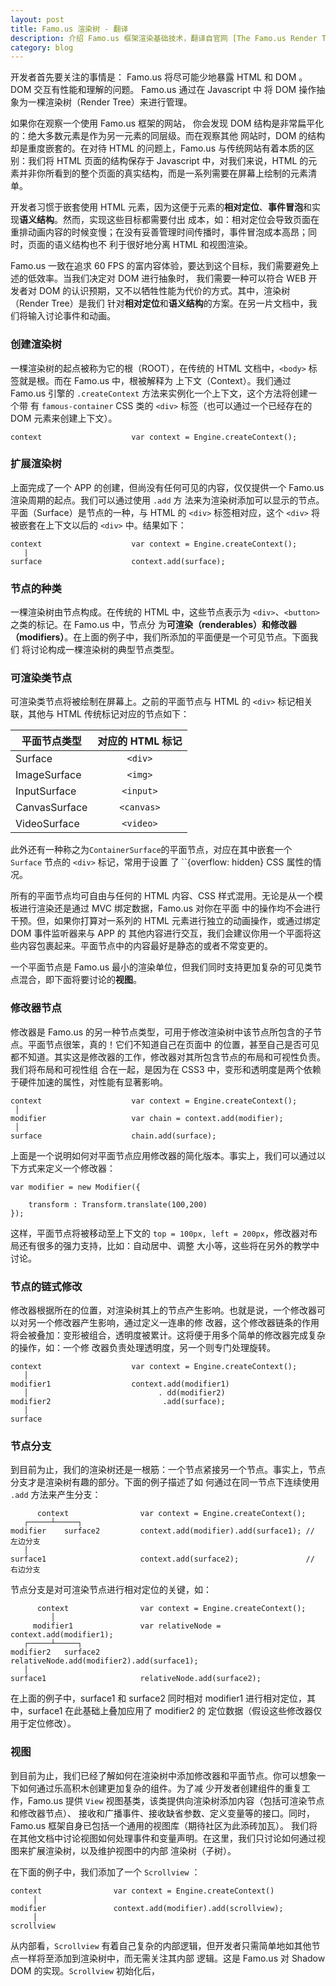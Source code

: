 ```yaml
---
layout: post
title: Famo.us 渲染树 - 翻译
description: 介绍 Famo.us 框架渲染基础技术，翻译自官网 [The Famo.us Render Tree](http://famo.us/guides/dev/render-tree.html) 。
category: blog
---
```


开发者首先要关注的事情是： Famo.us 将尽可能少地暴露 HTML 和 DOM 。DOM 交互有性能和理解的问题。 Famo.us 通过在 Javascript 中
将 DOM 操作抽象为一棵渲染树（Render Tree）来进行管理。

如果你在观察一个使用 Famo.us 框架的网站， 你会发现 DOM 结构是非常扁平化的：绝大多数元素是作为另一元素的同层级。而在观察其他
网站时，DOM 的结构却是重度嵌套的。在对待 HTML 的问题上，Famo.us 与传统网站有着本质的区别：我们将 HTML 页面的结构保存于 
Javascript 中，对我们来说，HTML 的元素并非你所看到的整个页面的真实结构，而是一系列需要在屏幕上绘制的元素清单。

开发者习惯于嵌套使用 HTML 元素，因为这便于元素的**相对定位**、**事件冒泡**和实现**语义结构**。然而，实现这些目标都需要付出
成本，如：相对定位会导致页面在重排动画内容的时候变慢；在没有妥善管理时间传播时，事件冒泡成本高昂；同时，页面的语义结构也不
利于很好地分离 HTML 和视图渲染。

Famo.us 一致在追求 60 FPS 的富内容体验，要达到这个目标，我们需要避免上述的低效率。当我们决定对 DOM 进行抽象时，
我们需要一种可以符合 WEB 开发者对 DOM 的认识预期，又不以牺牲性能为代价的方式。其中，渲染树（Render Tree）是我们
针对**相对定位**和**语义结构**的方案。在另一片文档中，我们将输入讨论事件和动画。

### 创建渲染树

一棵渲染树的起点被称为它的根（ROOT），在传统的 HTML 文档中，``<body>`` 标签就是根。而在 Famo.us 中，根被解释为
上下文（Context）。我们通过 Famo.us 引擎的 ``.createContext`` 方法来实例化一个上下文，这个方法将创建一个带
有 ``famous-container`` CSS 类的 ``<div>`` 标签（也可以通过一个已经存在的 DOM 元素来创建上下文）。

    context                    var context = Engine.createContext();

### 扩展渲染树

上面完成了一个 APP 的创建，但尚没有任何可见的内容，仅仅提供一个 Famo.us 渲染周期的起点。我们可以通过使用 ``.add`` 方
法来为渲染树添加可以显示的节点。平面（Surface）是节点的一种，与 HTML 的 ``<div>`` 标签相对应，这个 ``<div>`` 将
被嵌套在上下文以后的 ``<div>`` 中。结果如下：

    context                    var context = Engine.createContext();
       |
    surface                    context.add(surface);
    
### 节点的种类

一棵渲染树由节点构成。在传统的 HTML 中，这些节点表示为 ``<div>``、``<button>`` 之类的标记。在 Famo.us 中，节点分
为**可渲染（renderables）**和**修改器（modifiers）**。在上面的例子中，我们所添加的平面便是一个可见节点。下面我们
将讨论构成一棵渲染树的典型节点类型。

### 可渲染类节点

可渲染类节点将被绘制在屏幕上。之前的平面节点与 HTML 的 ``<div>`` 标记相关联，其他与 HTML 传统标记对应的节点如下：

|平面节点类型          |对应的 HTML 标记           |
|----------------------|:-------------------------:|
|Surface               |``<div>``                  |
|ImageSurface          |``<img>``                  |
|InputSurface          |``<input>``                |
|CanvasSurface         |``<canvas>``               |
|VideoSurface          |``<video>``                |

此外还有一种称之为``ContainerSurface``的平面节点，对应在其中嵌套一个 ``Surface`` 节点的 ``<div>`` 标记，常用于设置
了 ``{overflow: hidden} CSS 属性的情况。

所有的平面节点均可自由与任何的 HTML 内容、CSS 样式混用。无论是从一个模板进行渲染还是通过 MVC 绑定数据，Famo.us 对你在平面
中的操作均不会进行干预。但，如果你打算对一系列的 HTML 元素进行独立的动画操作，或通过绑定 DOM 事件监听器来与 APP 的
其他内容进行交互，我们会建议你用一个平面将这些内容包裹起来。平面节点中的内容最好是静态的或者不常变更的。

一个平面节点是 Famo.us 最小的渲染单位，但我们同时支持更加复杂的可见类节点混合，即下面将要讨论的**视图**。

### 修改器节点

修改器是 Famo.us 的另一种节点类型，可用于修改渲染树中该节点所包含的子节点。平面节点很笨，真的！它们不知道自己在页面中
的位置，甚至自己是否可见都不知道。其实这是修改器的工作，修改器对其所包含节点的布局和可视性负责。我们将布局和可视性组
合在一起，是因为在 CSS3 中，变形和透明度是两个依赖于硬件加速的属性，对性能有显著影响。

    context                    var context = Engine.createContext();
     │
    modifier                   var chain = context.add(modifier);
     │
    surface                    chain.add(surface);

上面是一个说明如何对平面节点应用修改器的简化版本。事实上，我们可以通过以下方式来定义一个修改器：

    var modifier = new Modifier({
    
        transform : Transform.translate(100,200)
    });

这样，平面节点将被移动至上下文的 ``top = 100px, left = 200px``，修改器对布局还有很多的强力支持，比如：自动居中、调整
大小等，这些将在另外的教学中讨论。

### 节点的链式修改

修改器根据所在的位置，对渲染树其上的节点产生影响。也就是说，一个修改器可以对另一个修改器产生影响，通过定义一连串的修
改器，这个修改器链条的作用将会被叠加：变形被组合，透明度被累计。这将便于用多个简单的修改器完成复杂的操作，如：一个修
改器负责处理透明度，另一个则专门处理旋转。

    context                    var context = Engine.createContext();
       │
    modifier1                  context.add(modifier1)
       │                             . dd(modifier2)
    modifier2                         .add(surface);
       │
    surface
    
### 节点分支

到目前为止，我们的渲染树还是一根筋：一个节点紧接另一个节点。事实上，节点分支才是渲染树有趣的部分。下面的例子描述了如
何通过在同一节点下连续使用 ``.add`` 方法来产生分支：

          context                var context = Engine.createContext();
       ┌─────┴─────┐
    modifier    surface2         context.add(modifier).add(surface1); // 左边分支
       │
    surface1                     context.add(surface2);               // 右边分支

节点分支是对可渲染节点进行相对定位的关键，如：

          context                var context = Engine.createContext();
             │
         modifier1               var relativeNode = context.add(modifier1);
       ┌─────┴─────┐
    modifier2   surface2         relativeNode.add(modifier2).add(surface1);
       │
    surface1                     relativeNode.add(surface2);

在上面的例子中，surface1 和 surface2 同时相对 modifier1 进行相对定位，其中，surface1 在此基础上叠加应用了 modifier2 的
定位数据（假设这些修改器仅用于定位修改）。

### 视图

到目前为止，我们已经了解如何在渲染树中添加修改器和平面节点。你可以想象一下如何通过乐高积木创建更加复杂的组件。为了减
少开发者创建组件的重复工作，Famo.us 提供 ``View`` 视图基类，该类提供向渲染树添加内容（包括可渲染节点和修改器节点）、
接收和广播事件、接收缺省参数、定义变量等的接口。同时，Famo.us 框架自身已包括一个通用的视图库（期待社区为此添砖加瓦）。
我们将在其他文档中讨论视图如何处理事件和变量声明。在这里，我们只讨论如何通过视图来扩展渲染树，以及维护视图中的内部
渲染树（子树）。

在下面的例子中，我们添加了一个 ``Scrollview`` ：

    context                var context = Engine.createContext()
         │
    modifier               context.add(modifier).add(scrollview);
         │
    scrollview

从内部看，``Scrollview`` 有着自己复杂的内部逻辑，但开发者只需简单地如其他节点一样将至添加到渲染树中，而无需关注其内部
逻辑。这是 Famo.us 对 Shadow DOM 的实现。``Scrollview`` 初始化后，